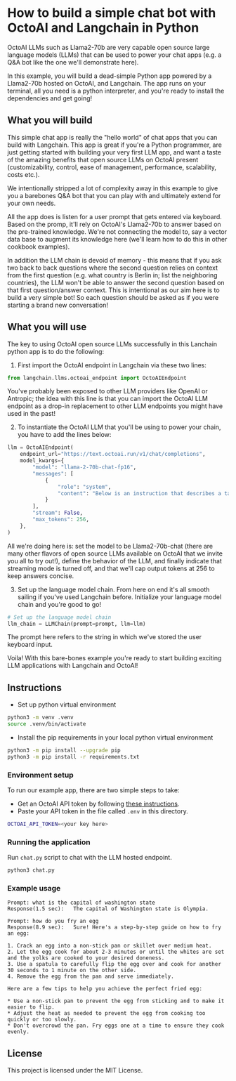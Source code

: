 # How to build a simple chat bot with OctoAI and Langchain in Python

OctoAI LLMs such as Llama2-70b are very capable open source large language models (LLMs) that can be used to power your chat apps (e.g. a Q&A bot like the one we'll demonstrate here).

In this example, you will build a dead-simple Python app powered by a Llama2-70b hosted on OctoAI, and Langchain. The app runs on your terminal, all you need is a python interpreter, and you're ready to install the dependencies and get going!

## What you will build

This simple chat app is really the "hello world" of chat apps that you can build with Langchain. This app is great if you're a Python programmer, are just getting started with building your very first LLM app, and want a taste of the amazing benefits that open source LLMs on OctoAI present (customizability, control, ease of management, performance, scalability, costs etc.).

We intentionally stripped a lot of complexity away in this example to give you a barebones Q&A bot that you can play with and ultimately extend for your own needs.

All the app does is listen for a user prompt that gets entered via keyboard. Based on the promp, it'll rely on OctoAI's Llama2-70b to answer based on the pre-trained knowledge. We're not connecting the model to, say a vector data base to augment its knowledge here (we'll learn how to do this in other cookbook examples).

In addition the LLM chain is devoid of memory - this means that if you ask two back to back questions where the second question relies on context from the first question (e.g. what country is Berlin in; list the neighboring countries), the LLM won't be able to answer the second question based on that first question/answer context. This is intentional as our aim here is to build a very simple bot! So each question should be asked as if you were starting a brand new conversation!

## What you will use

The key to using OctoAI open source LLMs successfully in this Lanchain python app is to do the following:

1. First import the OctoAI endpoint in Langchain via these two lines:

```python
from langchain.llms.octoai_endpoint import OctoAIEndpoint
```

You've probably been exposed to other LLM providers like OpenAI or Antropic; the idea with this line is that you can import the OctoAI LLM endpoint as a drop-in replacement to other LLM endpoints you might have used in the past!

2. To instantiate the OctoAI LLM that you'll be using to power your chain, you have to add the lines below:

```python
llm = OctoAIEndpoint(
    endpoint_url="https://text.octoai.run/v1/chat/completions",
    model_kwargs={
        "model": "llama-2-70b-chat-fp16",
        "messages": [
            {
                "role": "system",
                "content": "Below is an instruction that describes a task. Write a response that appropriately completes the request.",
            }
        ],
        "stream": False,
        "max_tokens": 256,
    },
)
```

All we're doing here is: set the model to be Llama2-70b-chat (there are many other flavors of open source LLMs available on OctoAI that we invite you all to try out!), define the behavior of the LLM, and finally indicate that streaming mode is turned off, and that we'll cap output tokens at 256 to keep answers concise.

3. Set up the language model chain. From here on end it's all smooth sailing if you've used Langchain before. Initialize your language model chain and you're good to go!

```python
# Set up the language model chain
llm_chain = LLMChain(prompt=prompt, llm=llm)
```

The prompt here refers to the string in which we've stored the user keyboard input.

Voila! With this bare-bones example you're ready to start building exciting LLM applications with Langchain and OctoAI!

## Instructions

- Set up python virtual environment

```bash
python3 -m venv .venv
source .venv/bin/activate
```

- Install the pip requirements in your local python virtual environment

```bash
python3 -m pip install --upgrade pip
python3 -m pip install -r requirements.txt
```
### Environment setup

To run our example app, there are two simple steps to take:

- Get an OctoAI API token by following [these instructions](https://octo.ai/docs/getting-started/how-to-create-octoai-api-token/).
- Paste your API token in the file called `.env` in this directory.

```bash
OCTOAI_API_TOKEN=<your key here>
```

### Running the application

Run `chat.py` script to chat with the LLM hosted endpoint.
```bash
python3 chat.py
```

### Example usage

```
Prompt: what is the capital of washington state
Response(1.5 sec):   The capital of Washington state is Olympia.

Prompt: how do you fry an egg
Response(8.9 sec):   Sure! Here's a step-by-step guide on how to fry an egg:

1. Crack an egg into a non-stick pan or skillet over medium heat.
2. Let the egg cook for about 2-3 minutes or until the whites are set and the yolks are cooked to your desired doneness.
3. Use a spatula to carefully flip the egg over and cook for another 30 seconds to 1 minute on the other side.
4. Remove the egg from the pan and serve immediately.

Here are a few tips to help you achieve the perfect fried egg:

* Use a non-stick pan to prevent the egg from sticking and to make it easier to flip.
* Adjust the heat as needed to prevent the egg from cooking too quickly or too slowly.
* Don't overcrowd the pan. Fry eggs one at a time to ensure they cook evenly.
```

## License

This project is licensed under the MIT License.
